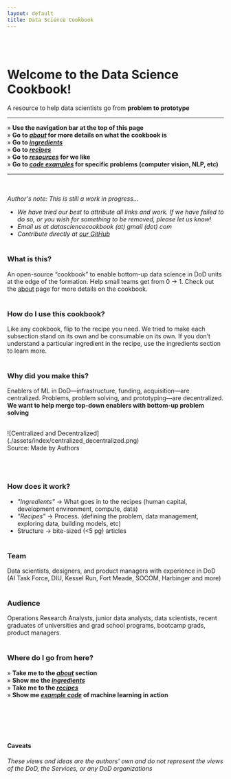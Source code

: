 ```yaml
---
layout: default
title: Data Science Cookbook
---
```

<br><br>
# Welcome to the Data Science Cookbook!

A resource to help data scientists go from **problem to prototype**
<br>

-----------------------------------------------
» **Use the navigation bar at the top of this page**<br>
» **Go to [_about_](./about) for more details on what the cookbook is**<br>
» **Go to [_ingredients_](/ingredients)**<br>
» **Go to [_recipes_](/recipes)**<br>
» **Go to [_resources_](/resources) for we like**<br>
» **Go to [_code examples_](/examples) for specific problems (computer vision, NLP, etc)**<br>

-------------------------------------------------


<br><br>
_Author's note: This is still a work in progress..._
- _We have tried our best to attribute all links and work. If we have failed to do so, or you wish for something to be removed, please let us know!_
- _Email us at datasciencecookbook (at) gmail (dot) com_
- _Contribute directly at [our GitHub](https://github.com/datasciencecookbook/datasciencecookbook.github.io)_
<br><br>

### What is this?
An open-source “cookbook” to enable bottom-up data science in DoD units at the edge of the formation. Help small teams get from 0 → 1. Check out the [about](/about) page for more details on the cookbook.
<br><br>


### How do I use this cookbook?
Like any cookbook, flip to the recipe you need. We tried to make each subsection stand on its own and be consumable on its own. If you don’t understand a particular ingredient in the recipe, use the ingredients section to learn more.
<br><br>

### Why did you make this?
Enablers of ML in DoD—infrastructure, funding, acquisition—are centralized.
Problems, problem solving, and prototyping—are decentralized. **We want to help merge top-down enablers with bottom-up problem solving**

<br>
![Centralized and Decentralized](./assets/index/centralized_decentralized.png)<br>
Source: Made by Authors


<br/><br/>
### How does it work?
- _"Ingredients"_ → What goes in to the recipes (human capital, development environment, compute, data)
- _"Recipes"_ → Process. (defining the problem, data management, exploring data, building models, etc)
- Structure → bite-sized (<5 pg) articles
<br/><br/>

### Team
Data scientists, designers, and product managers with experience in DoD (AI Task Force, DIU, Kessel Run, Fort Meade, SOCOM, Harbinger and more)
<br/><br/>

### Audience
Operations Research Analysts, junior data analysts, data scientists, recent graduates of universities and grad school programs, bootcamp grads, product managers.
<br/><br/>

### Where do I go from here?
» **Take me to the [_about_](/about) section**<br/>
» **Show me the [_ingredients_](/ingredients)**<br/>
» **Take me to the [_recipes_](/recipes)**<br/>
» **Show me [_example code_](https://datasciencecookbook.github.io/appendix-b/) of machine learning in action**<br/>

<br/><br/><br/><br/>
#### Caveats
_These views and ideas are the authors' own and do not represent the views of the DoD, the Services, or any DoD organizations_
